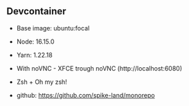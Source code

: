 ## Devcontainer

- Base image: ubuntu:focal
- Node: 16.15.0
- Yarn: 1.22.18
- With noVNC - XFCE trough noVNC (http://localhost:6080)
- Zsh + Oh my zsh!

- github: https://github.com/spike-land/monorepo
